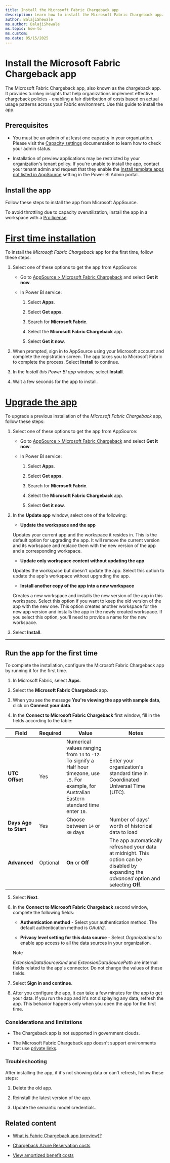```yaml
---
title: Install the Microsoft Fabric Chargeback app
description: Learn how to install the Microsoft Fabric Chargeback app.
author: BalajiShewale
ms.author: BalajiShewale
ms.topic: how-to
ms.custom:
ms.date: 05/15/2025
---
```


# Install the Microsoft Fabric Chargeback app

The Microsoft Fabric Chargeback app, also known as the chargeback app. It provides turnkey insights that help organizations implement effective chargeback policies - enabling a fair distribution of costs based on actual usage patterns across your Fabric environment. Use this guide to install the app.

## Prerequisites

- You must be an admin of at least one capacity in your organization. Please visit the [Capacity settings](/docs/admin/capacity-settings.md) documentation to learn how to check your admin status.

- Installation of preview applications may be restricted by your organization's tenant policy. If you're unable to install the app, contact your tenant admin and request that they enable the [Install template apps not listed in AppSource](/docs/admin/tenant-settings-index.md) setting in the Power BI Admin portal.

## Install the app

Follow these steps to install the app from Microsoft AppSource.

To avoid throttling due to capacity overutilization, install the app in a workspace with a [Pro license](../power-bi/fundamentals/service-features-license-type#pro-license).


# [First time installation](#tab/1st)

To install the *Microsoft Fabric Chargeback* app for the first time, follow these steps:

1. Select one of these options to get the app from AppSource:

    * Go to [AppSource > Microsoft Fabric Chargeback](https://go.microsoft.com/fwlink/?linkid=2320990) and select **Get it now**.

    * In Power BI service:

        1. Select **Apps**.

        2. Select **Get apps**.

        3. Search for **Microsoft Fabric**.

        4. Select the **Microsoft Fabric Chargeback** app.

        5. Select **Get it now**.

2. When prompted, sign in to AppSource using your Microsoft account and complete the registration screen. The app takes you to Microsoft Fabric to complete the process. Select **Install** to continue.

3. In the *Install this Power BI app* window, select **Install**.

4. Wait a few seconds for the app to install.

# [Upgrade the app](#tab/upgrade)

To upgrade a previous installation of the *Microsoft Fabric Chargeback* app, follow these steps:

1. Select one of these options to get the app from AppSource:

    * Go to [AppSource > Microsoft Fabric Chargeback](https://go.microsoft.com/fwlink/?linkid=2320990) and select **Get it now**.

    * In Power BI service:

        1. Select **Apps**.

        2. Select **Get apps**.

        3. Search for **Microsoft Fabric**.

        4. Select the **Microsoft Fabric Chargeback** app.

        5. Select **Get it now**.

2. In the **Update app** window, select one of the following:

    * **Update the workspace and the app**

    Updates your current app and the workspace it resides in. This is the default option for upgrading the app. It will remove the current version and its workspace and replace them with the new version of the app and a corresponding workspace.

    * **Update only workspace content without updating the app**

    Updates the workspace but doesn't update the app. Select this option to update the app's workspace without upgrading the app.

    * **Install another copy of the app into a new workspace**

    Creates a new workspace and installs the new version of the app in this workspace. Select this option if you want to keep the old version of the app with the new one. This option creates another workspace for the new app version and installs the app in the newly created workspace. If you select this option, you'll need to provide a name for the new workspace.

3. Select **Install**.

---

## Run the app for the first time

To complete the installation, configure the Microsoft Fabric Chargeback app by running it for the first time.

1. In Microsoft Fabric, select **Apps**.

2. Select the **Microsoft Fabric Chargeback** app.

3. When you see the message **You're viewing the app with sample data**, click on **Connect your data**.

4. In the **Connect to Microsoft Fabric Chargeback** first window, fill in the fields according to the table:

| Field                 | Required | Value                                                                    | Notes                                            |
| --------------------- | -------- | ------------------------------------------------------------------------ | ------------------------------------------------ |
| **UTC Offset**        | Yes      |Numerical values ranging from `14` to `-12`.</br> To signify a Half hour timezone, use `.5`. For example, for Australian Eastern standard time enter `10`.   |Enter your organization's standard time in Coordinated Universal Time (UTC). |
| **Days Ago to Start** | Yes      | Choose between `14` or `30` days | Number of days’ worth of historical data to load |
|**Advanced**   |Optional |**On** or **Off** |The app automatically refreshed your data at midnight. This option can be disabled by expanding the *advanced* option and selecting **Off**. |

5. Select **Next**.

6. In the **Connect to Microsoft Fabric Chargeback** second window, complete the following fields:

    * **Authentication method** - Select your authentication method. The default authentication method is *OAuth2*.

    * **Privacy level setting for this data source** - Select *Organizational* to enable app access to all the data sources in your organization.

    >[!NOTE]
    >*ExtensionDataSourceKind* and *ExtensionDataSourcePath* are internal fields related to the app's connector. Do not change the values of these fields.

7. Select **Sign in and continue**.

8.  After you configure the app, it can take a few minutes for the app to get your data. If you run the app and it's not displaying any data, refresh the app. This behavior happens only when you open the app for the first time.

### Considerations and limitations

* The Chargeback app is not supported in government clouds.

* The Microsoft Fabric Chargeback app doesn't support environments that use [private links](../security/security-private-links-overview.md).

### Troubleshooting

After installing the app, if it's not showing data or can't refresh, follow these steps:

1. Delete the old app.

2. Reinstall the latest version of the app.

3. Update the semantic model credentials.

## Related content

* [What is Fabric Chargeback app (preview)?](/docs/enterprise/chargeback-app.md)
  
* [Chargeback Azure Reservation costs](../azure-docs/articles/cost-management-billing/reservations/charge-back-usage.md)
  
* [View amortized benefit costs](../azure-docs/articles/cost-management-billing/reservations/view-amortized-costs.md)